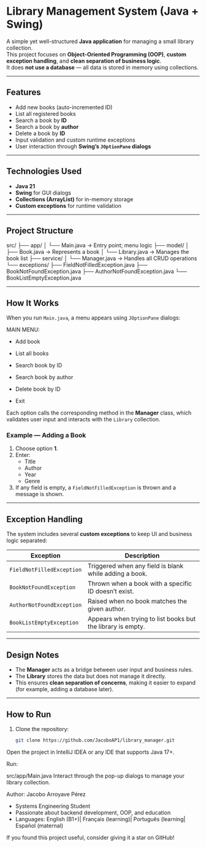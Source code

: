# Library Management System (Java + Swing)

A simple yet well-structured **Java application** for managing a small library collection.  
This project focuses on **Object-Oriented Programming (OOP)**, **custom exception handling**, and **clean separation of business logic**.  
It does **not use a database** — all data is stored in memory using collections.

---

## Features

- Add new books (auto-incremented ID)  
- List all registered books  
- Search a book by **ID**  
- Search a book by **author**  
- Delete a book by **ID**  
- Input validation and custom runtime exceptions  
- User interaction through **Swing’s `JOptionPane` dialogs**

---

## Technologies Used

- **Java 21**
- **Swing** for GUI dialogs
- **Collections (ArrayList)** for in-memory storage
- **Custom exceptions** for runtime validation

---

## Project Structure

src/
├── app/
│ └── Main.java → Entry point; menu logic
├── model/
│ ├── Book.java → Represents a book
│ └── Library.java → Manages the book list
├── service/
│ └── Manager.java → Handles all CRUD operations
└── exceptions/
├── FieldNotFilledException.java
├── BookNotFoundException.java
├── AuthorNotFoundException.java
└── BookListEmptyException.java

---

## How It Works

When you run `Main.java`, a menu appears using `JOptionPane` dialogs:

MAIN MENU:
- Add book

- List all books

- Search book by ID

- Search book by author

- Delete book by ID

- Exit

Each option calls the corresponding method in the **Manager** class, which validates user input and interacts with the `Library` collection.

### Example — Adding a Book
1. Choose option **1**.
2. Enter:
    - Title
    - Author
    - Year
    - Genre
3. If any field is empty, a `FieldNotFilledException` is thrown and a message is shown.

---

## Exception Handling

The system includes several **custom exceptions** to keep UI and business logic separated:

| Exception | Description |
|------------|-------------|
| `FieldNotFilledException` | Triggered when any field is blank while adding a book. |
| `BookNotFoundException` | Thrown when a book with a specific ID doesn’t exist. |
| `AuthorNotFoundException` | Raised when no book matches the given author. |
| `BookListEmptyException` | Appears when trying to list books but the library is empty. |

---

## Design Notes

- The **Manager** acts as a bridge between user input and business rules.
- The **Library** stores the data but does not manage it directly.
- This ensures **clean separation of concerns**, making it easier to expand (for example, adding a database later).

---

## How to Run

1. Clone the repository:
   ```bash
   git clone https://github.com/JacoboAP1/library_manager.git
Open the project in IntelliJ IDEA or any IDE that supports Java 17+.

Run:

src/app/Main.java
Interact through the pop-up dialogs to manage your library collection.

Author: Jacobo Arroyave Pérez
- Systems Engineering Student
- Passionate about backend development, OOP, and education
- Languages: English (B1+)| Français (learning)| Português (learning| Español (maternal)

If you found this project useful, consider giving it a star on GitHub!